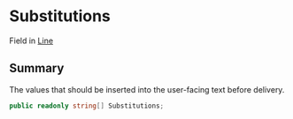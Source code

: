 # Substitutions

Field in [Line](yarn.line.md)

## Summary

The values that should be inserted into the user-facing text before delivery.

```csharp
public readonly string[] Substitutions;
```
